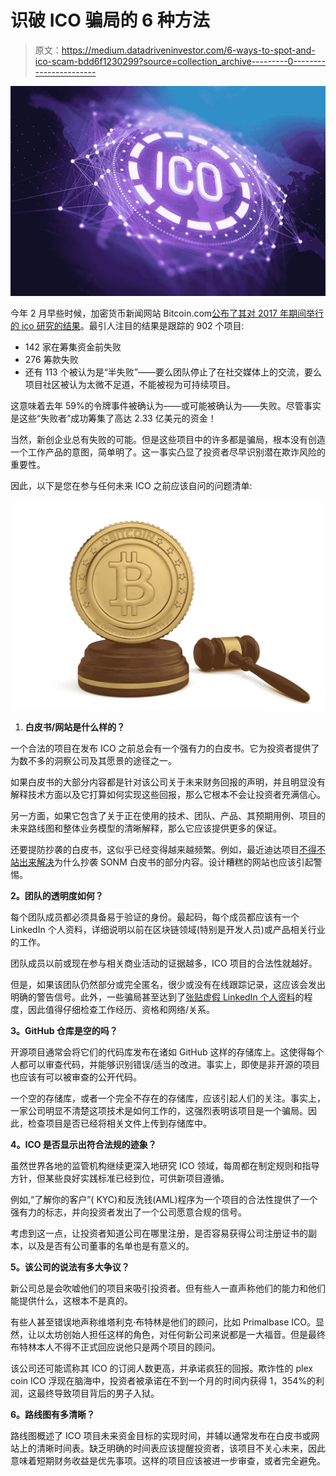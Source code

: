 # 识破 ICO 骗局的 6 种方法

> 原文：<https://medium.datadriveninvestor.com/6-ways-to-spot-and-ico-scam-bdd6f1230299?source=collection_archive---------0----------------------->

![](img/ea6bcd704fbeed7233c1f07c50533b00.png)

今年 2 月早些时候，加密货币新闻网站 Bitcoin.com[公布了其对 2017 年期间举行的 ico 研究的结果](https://news.bitcoin.com/46-last-years-icos-failed-already/)。最引人注目的结果是跟踪的 902 个项目:

*   142 家在筹集资金前失败
*   276 筹款失败
*   还有 113 个被认为是“半失败”——要么团队停止了在社交媒体上的交流，要么项目社区被认为太微不足道，不能被视为可持续项目。

这意味着去年 59%的令牌事件被确认为——或可能被确认为——失败。尽管事实是这些“失败者”成功筹集了高达 2.33 亿美元的资金！

当然，新创企业总有失败的可能。但是这些项目中的许多都是骗局，根本没有创造一个工作产品的意图，简单明了。这一事实凸显了投资者尽早识别潜在欺诈风险的重要性。

因此，以下是您在参与任何未来 ICO 之前应该自问的问题清单:

![](img/d993bd8d180d32459a3c6d0fbeac46f6.png)

1.  **白皮书/网站是什么样的？**

一个合法的项目在发布 ICO 之前总会有一个强有力的白皮书。它为投资者提供了为数不多的洞察公司及其愿景的途径之一。

如果白皮书的大部分内容都是针对该公司关于未来财务回报的声明，并且明显没有解释技术方面以及它打算如何实现这些回报，那么它根本不会让投资者充满信心。

另一方面，如果它包含了关于正在使用的技术、团队、产品、其预期用例、项目的未来路线图和整体业务模型的清晰解释，那么它应该提供更多的保证。

还要提防抄袭的白皮书，这似乎已经变得越来越频繁。例如，最近迪达项目[不得不站出来解决](https://medium.com/@daditech/community-update-c3df86acb1e0)为什么抄袭 SONM 白皮书的部分内容。设计糟糕的网站也应该引起警惕。

**2。团队的透明度如何？**

每个团队成员都必须具备易于验证的身份。最起码，每个成员都应该有一个 LinkedIn 个人资料，详细说明以前在区块链领域(特别是开发人员)或产品相关行业的工作。

团队成员以前或现在参与相关商业活动的证据越多，ICO 项目的合法性就越好。

但是，如果该团队仍然部分或完全匿名，很少或没有在线跟踪记录，这应该会发出明确的警告信号。此外，一些骗局甚至达到了[张贴虚假 LinkedIn 个人资料](https://www.thedailybeast.com/cryptocurrency-company-that-scammed-investors-was-run-by-fake-people)的程度，因此值得仔细检查工作经历、资格和网络/关系。

**3。GitHub 仓库是空的吗？**

开源项目通常会将它们的代码库发布在诸如 GitHub 这样的存储库上。这使得每个人都可以审查代码，并能够识别错误/适当的改进。事实上，即使是非开源的项目也应该有可以被审查的公开代码。

一个空的存储库，或者一个完全不存在的存储库，应该引起人们的关注。事实上，一家公司明显不清楚这项技术是如何工作的，这强烈表明该项目是一个骗局。因此，检查项目是否已经将相关文件上传到存储库中。

**4。ICO 是否显示出符合法规的迹象？**

虽然世界各地的监管机构继续更深入地研究 ICO 领域，每周都在制定规则和指导方针，但某些良好实践标准已经到位，可供新项目遵循。

例如,“了解你的客户”( KYC)和反洗钱(AML)程序为一个项目的合法性提供了一个强有力的标志，并向投资者发出了一个公司愿意合规的信号。

考虑到这一点，让投资者知道公司在哪里注册，是否容易获得公司注册证书的副本，以及是否有公司董事的名单也是有意义的。

**5。该公司的说法有多大争议？**

新公司总是会吹嘘他们的项目来吸引投资者。但有些人一直声称他们的能力和他们能提供什么，这根本不是真的。

有些人甚至错误地声称维塔利克·布特林是他们的顾问，比如 Primalbase ICO。显然，让以太坊创始人担任这样的角色，对任何新公司来说都是一大福音。但是最终布特林本人不得不正式回应说他只是两个项目的顾问。

该公司还可能谎称其 ICO 的订阅人数更高，并承诺疯狂的回报。欺诈性的 plex coin ICO 浮现在脑海中，投资者被承诺在不到一个月的时间内获得 1，354%的利润，这最终导致项目背后的男子入狱。

**6。路线图有多清晰？**

路线图概述了 ICO 项目未来资金目标的实现时间，并辅以通常发布在白皮书或网站上的清晰时间表。缺乏明确的时间表应该提醒投资者，该项目不关心未来，因此意味着短期财务收益是优先事项。这样的项目应该被进一步审查，或者完全避免。